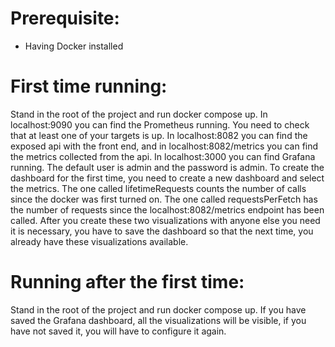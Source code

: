 # Prerequisite:
- Having Docker installed

# First time running:

Stand in the root of the project and run docker compose up.
In localhost:9090 you can find the Prometheus running. You need to check that at least one of your targets is up.
In localhost:8082 you can find the exposed api with the front end, and in localhost:8082/metrics you can find the metrics collected from the api.
In localhost:3000 you can find Grafana running. The default user is admin and the password is admin. To create the dashboard for the first time, you need to create a new dashboard and select the metrics. The one called lifetimeRequests counts the number of calls since the docker was first turned on. The one called requestsPerFetch has the number of requests since the localhost:8082/metrics endpoint has been called.  After you create these two visualizations with anyone else you need it is necessary, you have to save the dashboard so that the next time, you already have these visualizations available.

# Running after the first time:

Stand in the root of the project and run docker compose up.
If you have saved the Grafana dashboard, all the visualizations will be visible, if you have not saved it, you will have to configure it again. 